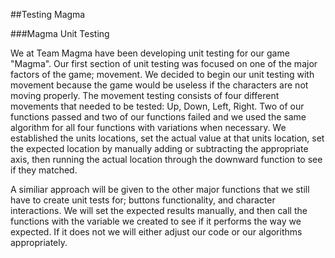 ##Testing Magma

###Magma Unit Testing

We at Team Magma have been developing unit testing for our game "Magma". Our first section of unit testing was focused
on one of the major factors of the game; movement. We decided to begin our unit testing with movement because the game
would be useless if the characters are not moving properly. The movement testing consists of four different movements
that needed to be tested: Up, Down, Left, Right. Two of our functions passed and two of our functions failed and we
used the same algorithm for all four functions with variations when necessary. We established the units locations,
set the actual value at that units location, set the expected location by manually adding or subtracting the
appropriate axis, then running the actual location through the downward function to see if they matched.

A similiar approach will be given to the other major functions that we still have to create unit tests for; buttons
functionality, and character interactions. We will set the expected results manually, and then call the functions with
the variable we created to see if it performs the way we expected. If it does not we will either adjust our code or
our algorithms appropriately.
